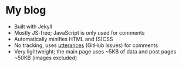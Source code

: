 # My blog

- Built with Jekyll
- Mostly JS-free; JavaScript is only used for comments
- Automatically minifies HTML and (S)CSS
- No tracking, uses [utterances](https://utteranc.es/) (GitHub issues) for comments
- Very lightweight; the main page uses ~5KB of data and post pages ~50KB (images excluded)
